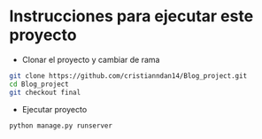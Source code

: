 # Instrucciones para ejecutar este proyecto

- Clonar el proyecto y cambiar de rama
```bash
git clone https://github.com/cristianndan14/Blog_project.git
cd Blog_project
git checkout final
```

- Ejecutar proyecto
```bash
python manage.py runserver